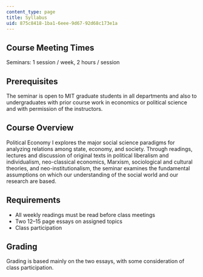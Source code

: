 ```yaml
---
content_type: page
title: Syllabus
uid: 875c8418-1ba1-6eee-9d67-92d68c173e1a
---
```


Course Meeting Times
--------------------

Seminars: 1 session / week, 2 hours / session

Prerequisites
-------------

The seminar is open to MIT graduate students in all departments and also to undergraduates with prior course work in economics or political science and with permission of the instructors.

Course Overview
---------------

Political Economy I explores the major social science paradigms for analyzing relations among state, economy, and society. Through readings, lectures and discussion of original texts in political liberalism and individualism, neo-classical economics, Marxism, sociological and cultural theories, and neo-institutionalism, the seminar examines the fundamental assumptions on which our understanding of the social world and our research are based.

Requirements
------------

*   All weekly readings must be read before class meetings
*   Two 12–15 page essays on assigned topics
*   Class participation

Grading
-------

Grading is based mainly on the two essays, with some consideration of class participation.